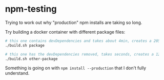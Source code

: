 # npm-testing

Trying to work out why "production" npm installs are taking so long.

Try building a docker container with different package files:

``` bash
# this one contains devDependencies and takes about 4min, creates a 205MB image
./build.sh package
```

``` bash
# this one has the devDependencies removed, takes seconds, creates a 126MB image
./build.sh other-package
```

Something is going on with `npm install --production` that I don't fully understand.
